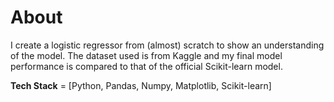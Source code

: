 # About

I create a logistic regressor from (almost) scratch to show an understanding of the model. The dataset used is from Kaggle and my final model performance is compared
to that of the official Scikit-learn model.

**Tech Stack** = [Python, Pandas, Numpy, Matplotlib, Scikit-learn]

